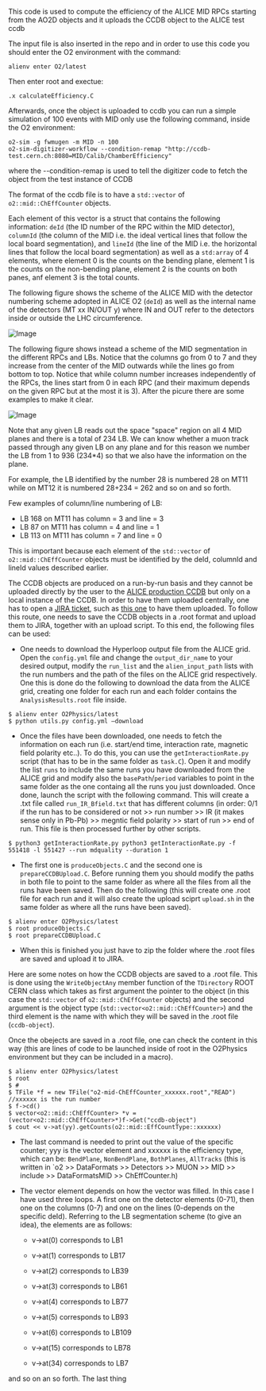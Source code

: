 This code is used to compute the efficiency of the ALICE MID RPCs starting from the AO2D objects and it uploads the CCDB object to the ALICE test ccdb

The input file is also inserted in the repo and in order to use this code you should enter the O2 environment with the command:

```
alienv enter O2/latest
```
Then enter root and exectue:

```
.x calculateEfficiency.C
```
Afterwards, once the object is uploaded to ccdb you can run a simple simulation of 100 events with MID only use the following command, inside the O2 environment:

```
o2-sim -g fwmugen -m MID -n 100
o2-sim-digitizer-workflow --condition-remap "http://ccdb-test.cern.ch:8080=MID/Calib/ChamberEfficiency"
```
where the --condition-remap is used to tell the digitizer code to fetch the object from the test instance of CCDB

The format of the ccdb file is to have a `std::vector` of `o2::mid::ChEffCounter` objects.

Each element of this vector is a struct that contains the following information: `deId` (the ID number of the RPC within the MID detector), `columnId` (the column of the MID i.e. the ideal vertical lines that follow the local board segmentation), and `lineId` (the line of the MID i.e. the horizontal lines that follow the local board segmentation) as well as a `std:array` of 4 elements, where element 0 is the counts on the bending plane, element 1 is the counts on the non-bending plane, element 2 is the counts on both panes, anf element 3 is the total counts.

The following figure shows the scheme of the ALICE MID with the detector numbering scheme adopted in ALICE O2 (`deId`) as well as the internal name of the detectors (MT xx IN/OUT y) where IN and OUT refer to the detectors inside or outside the LHC circumference.

![Image](https://github.com/user-attachments/assets/5f99cb21-8148-4185-bc81-34cc96f9aebc)

The following figure shows instead a scheme of the MID segmentation in the different RPCs and LBs. Notice that the columns go from 0 to 7 and they increase from the center of the MID outwards while the lines go from bottom to top. Notice that while column number increases independently of the RPCs, the lines start from 0 in each RPC (and their maximum depends on the given RPC but at the most it is 3). After the picure there are some examples to make it clear.

![Image](https://github.com/user-attachments/assets/be8f66b1-efed-4a24-bc8d-6de63175e333)

Note that any given LB reads out the space "space" region on all 4 MID planes and there is a total of 234 LB. We can know whether a muon track passed through any given LB on any plane and for this reason we number the LB from 1 to 936 (234*4) so that we also have the information on the plane.

For example, the LB identified by the number 28 is numbered 28 on MT11 while on MT12 it is numbered 28+234 = 262 and so on and so forth. 

Few examples of column/line numbering of LB:
- LB 168 on MT11 has column = 3 and line = 3 
- LB 87 on MT11 has column = 4 and line = 1
- LB 113 on MT11 has column = 7 and line = 0

This is important because each element of the `std::vector` of `o2::mid::ChEffCounter` objects must be identified by the deId, columnId and lineId values described earlier.

The CCDB objects are produced on a run-by-run basis and they cannot be uploaded directly by the user to the [ALICE production CCDB](http://alice-ccdb.cern.ch/browse/MID/Calib/ChamberEfficiency) but only on a local instance of the CCDB. In order to have them uploaded centrally, one has to open a [JIRA ticket](https://its.cern.ch/jira/projects/O2/summary), such as [this one](https://its.cern.ch/jira/browse/O2-5759) to have them uploaded. To follow this route, one needs to save the CCDB objects in a .root format and upload them to JIRA, together with an upload script. To this end, the following files can be used:

- One needs to download the Hyperloop output file from the ALICE grid. Open the `config.yml` file and change the `output_dir_name` to your desired output, modify the `run_list` and the `alien_input_path` lists with the run numbers and the path of the files on the ALICE grid respectively. One this is done do the following to download the data from the ALICE grid, creating one folder for each run and each folder contains the `AnalysisResults.root` file inside.

```
$ alienv enter O2Physics/latest
$ python utils.py config.yml —download
```

- Once the files have been downloaded, one needs to fetch the information on each run (i.e. start/end time, interaction rate, magnetic field polarity etc..). To do this, you can use the `getInteractionRate.py` script (that has to be in the same folder as `task.C`). Open it and modify the list `runs` to include the same runs you have downloaded from the ALICE grid and modify also the `basePath`/`period` variables to point in the same folder as the one containg all the runs you just downloaded. Once done, launch the script with the following command. This will create a .txt file called `run_IR_Bfield.txt` that has different columns (in order: 0/1 if the run has to be considered or not >> run number >> IR (it makes sense only in Pb-Pb) >> megntic field polarity >> start of run >> end of run. This file is then processed further by other scripts.

```
$ python3 getInteractionRate.py python3 getInteractionRate.py -f 551418 -l 551427 --run mdquality --duration 1
```
- The first one is `produceObjects.C` and the second one is `prepareCCDBUpload.C`. Before running them you should modify the paths in both file to point to the same folder as where all the files from all the runs have been saved. Then do the following (this will create one .root file for each run and it will also create the upload sciprt `upload.sh` in the same folder as where all the runs have been saved).
```
$ alienv enter O2Physics/latest
$ root produceObjects.C
$ root prepareCCDBUpload.C
```
- When this is finished you just have to zip the folder where the .root files are saved and upload it to JIRA.

Here are some notes on how the CCDB objects are saved to a .root file. This is done using the `WriteObjectAny` member function of the `TDirectory` ROOT CERN class which takes as first argument the pointer to the object (in this case the `std::vector` of `o2::mid::ChEffCounter` objects) and the second argument is the object type (`std::vector<o2::mid::ChEffCounter>`) and the third element is the name with which they will be saved in the .root file (`ccdb-object`).

Once the obejects are saved in a .root file, one can check the content in this way (this are lines of code to be launched inside of root in the O2Physics environment but they can be included in a macro).

```
$ alienv enter O2Physics/latest
$ root
$ #
$ TFile *f = new TFile("o2-mid-ChEffCounter_xxxxxx.root","READ") //xxxxxx is the run number
$ f->cd()
$ vector<o2::mid::ChEffCounter> *v = (vector<o2::mid::ChEffCounter>*)f->Get("ccdb-object")
$ cout << v->at(yy).getCounts(o2::mid::EffCountType::xxxxxx) 
```
- The last command is needed to print out the value of the specific counter; yyy is the vector element and xxxxxx is the efficiency type, which can be: `BendPlane`, `NonBendPlane`, `BothPlanes`, `AllTracks` (this is written in `o2 >> DataFormats >> Detectors >> MUON >> MID >> include >> DataFormatsMID >> ChEffCounter.h)

- The vector element depends on how the vector was filled. In this case I have used three loops. A first one on the detector elements (0-71), then one on the columns (0-7) and one on the lines (0-depends on the specific deId). Referring to the LB segmentation scheme (to give an idea), the elements are as follows: 
	- v->at(0) corresponds to LB1
	- v->at(1) corresponds to LB17
	- v->at(2) corresponds to LB39
	- v->at(3) corresponds to LB61
	- v->at(4) corresponds to LB77 
	- v->at(5) corresponds to LB93
	- v->at(6) corresponds to LB109
	
	- v->at(15) corresponds to LB78
	
	- v->at(34) corresponds to LB7
	
and so on an so forth. The last thing  


